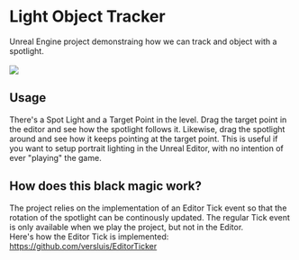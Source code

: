 # Light Object Tracker

Unreal Engine project demonstraing how we can track and object with a spotlight. <br/><br/>
![](https://github.com/versluis/Light-Object-Tracker/blob/accfad8a8d1e7e69a6be3baecf78e909f8271b78/Content/Track%20Light%20wide.gif)

## Usage
There's a Spot Light and a Target Point in the level. Drag the target point in the editor and see how the spotlight follows it. Likewise, drag the spotlight around and see how it keeps pointing at the target point. This is useful if you want to setup portrait lighting in the Unreal Editor, with no intention of ever "playing" the game. 

## How does this black magic work?
The project relies on the implementation of an Editor Tick event so that the rotation of the spotlight can be continously updated. The regular Tick event is only available when we play the project, but not in the Editor. 
<br/>Here's how the Editor Tick is implemented: https://github.com/versluis/EditorTicker

